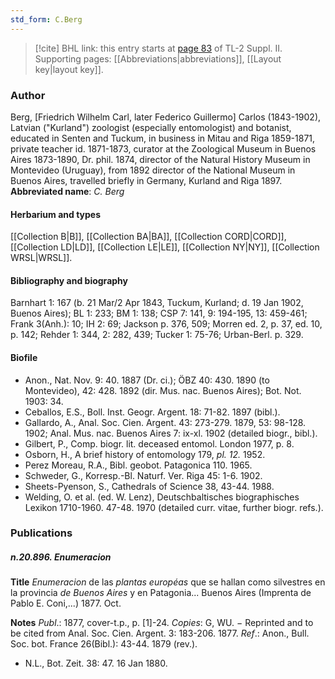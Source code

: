 ```yaml
---
std_form: C.Berg
---
```


> [!cite] BHL link: this entry starts at [page 83](https://www.biodiversitylibrary.org/page/33265280) of TL-2 Suppl. II.
> Supporting pages: [[Abbreviations|abbreviations]], [[Layout key|layout key]].

### Author

Berg, \[Friedrich Wilhelm Carl, later Federico Guillermo\] Carlos (1843-1902), Latvian ("Kurland") zoologist (especially entomologist) and botanist, educated in Senten and Tuckum, in business in Mitau and Riga 1859-1871, private teacher id. 1871-1873, curator at the Zoological Museum in Buenos Aires 1873-1890, Dr. phil. 1874, director of the Natural History Museum in Montevideo (Uruguay), from 1892 director of the National Museum in Buenos Aires, travelled briefly in Germany, Kurland and Riga 1897. 
**Abbreviated name**: *C. Berg*

#### Herbarium and types

[[Collection B|B]], [[Collection BA|BA]], [[Collection CORD|CORD]], [[Collection LD|LD]], [[Collection LE|LE]], [[Collection NY|NY]], [[Collection WRSL|WRSL]].

#### Bibliography and biography

Barnhart 1: 167 (b. 21 Mar/2 Apr 1843, Tuckum, Kurland; d. 19 Jan 1902, Buenos Aires); BL 1: 233; BM 1: 138; CSP 7: 141, 9: 194-195, 13: 459-461; Frank 3(Anh.): 10; IH 2: 69; Jackson p. 376, 509; Morren ed. 2, p. 37, ed. 10, p. 142; Rehder 1: 344, 2: 282, 439; Tucker 1: 75-76; Urban-Berl. p. 329.

#### Biofile

- Anon., Nat. Nov. 9: 40. 1887 (Dr. ci.); ÖBZ 40: 430. 1890 (to Montevideo), 42: 428. 1892 (dir. Mus. nac. Buenos Aires); Bot. Not. 1903: 34.
- Ceballos, E.S., Boll. Inst. Geogr. Argent. 18: 71-82. 1897 (bibl.).
- Gallardo, A., Anal. Soc. Cien. Argent. 43: 273-279. 1879, 53: 98-128. 1902; Anal. Mus. nac. Buenos Aires 7: ix-xl. 1902 (detailed biogr., bibl.).
- Gilbert, P., Comp. biogr. lit. deceased entomol. London 1977, p. 8.
- Osborn, H., A brief history of entomology 179, *pl. 12.* 1952.
- Perez Moreau, R.A., Bibl. geobot. Patagonica 110. 1965.
- Schweder, G., Korresp.-Bl. Naturf. Ver. Riga 45: 1-6. 1902.
- Sheets-Pyenson, S., Cathedrals of Science 38, 43-44. 1988.
- Welding, O. et al. (ed. W. Lenz), Deutschbaltisches biographisches Lexikon 1710-1960. 47-48. 1970 (detailed curr. vitae, further biogr. refs.).

### Publications

##### n.20.896. Enumeracion

**Title**
*Enumeracion* de las *plantas européas* que se hallan como silvestres en la provincia *de Buenos Aires* y en Patagonia... Buenos Aires (Imprenta de Pablo E. Coni,...) 1877. Oct.

**Notes**
*Publ*.: 1877, cover-t.p., p. \[1\]-24. *Copies*: G, WU. − Reprinted and to be cited from Anal. Soc. Cien. Argent. 3: 183-206. 1877.
*Ref*.: Anon., Bull. Soc. bot. France 26(Bibl.): 43-44. 1879 (rev.).
- N.L., Bot. Zeit. 38: 47. 16 Jan 1880.

